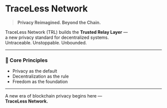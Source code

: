 # TraceLess Network

> **Privacy Reimagined. Beyond the Chain.**

TraceLess Network (TRL) builds the **Trusted Relay Layer** —  
a new privacy standard for decentralized systems.  
Untraceable. Unstoppable. Unbounded.

---

### 🔐 Core Principles
- Privacy as the default  
- Decentralization as the rule  
- Freedom as the foundation  

---

A new era of blockchain privacy begins here —  
**TraceLess Network.**
